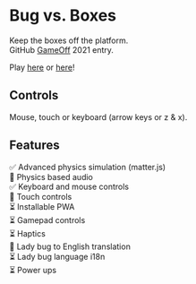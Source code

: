 # Bug vs. Boxes

Keep the boxes off the platform.  
GitHub [GameOff](https://itch.io/jam/game-off-2021) 2021 entry.

Play [here](https://bugvsboxes.glitch.me/) or [here](https://joegaffey.itch.io/bugvsboxes)!

## Controls
Mouse, touch or keyboard (arrow keys or z & x).

## Features

✅  Advanced physics simulation (matter.js)  
🚧  Physics based audio  
✅  Keyboard and mouse controls  
🚧  Touch controls  
⏳  Installable PWA  
⏳  Gamepad controls  
⏳  Haptics  
🚧  Lady bug to English translation  
⏳  Lady bug language i18n  
⏳  Power ups  